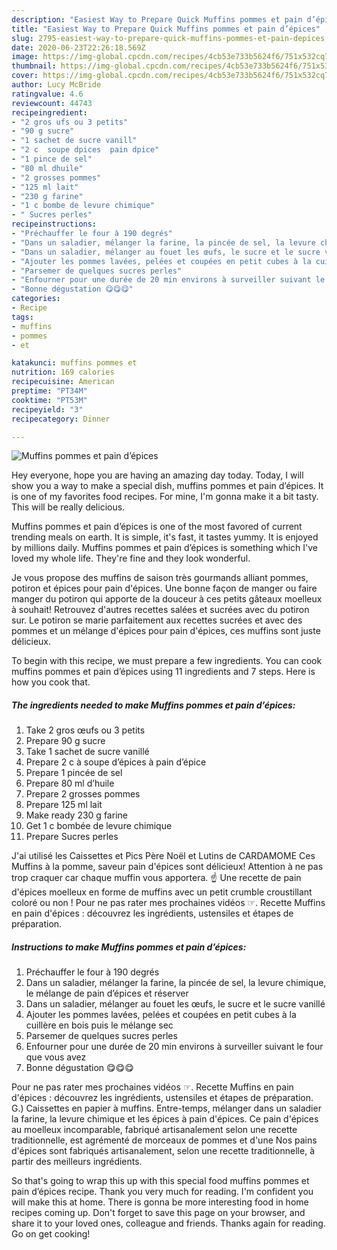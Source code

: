 ```yaml
---
description: "Easiest Way to Prepare Quick Muffins pommes et pain d’épices"
title: "Easiest Way to Prepare Quick Muffins pommes et pain d’épices"
slug: 2795-easiest-way-to-prepare-quick-muffins-pommes-et-pain-depices
date: 2020-06-23T22:26:18.569Z
image: https://img-global.cpcdn.com/recipes/4cb53e733b5624f6/751x532cq70/muffins-pommes-et-pain-depices-photo-principale-de-la-recette.jpg
thumbnail: https://img-global.cpcdn.com/recipes/4cb53e733b5624f6/751x532cq70/muffins-pommes-et-pain-depices-photo-principale-de-la-recette.jpg
cover: https://img-global.cpcdn.com/recipes/4cb53e733b5624f6/751x532cq70/muffins-pommes-et-pain-depices-photo-principale-de-la-recette.jpg
author: Lucy McBride
ratingvalue: 4.6
reviewcount: 44743
recipeingredient:
- "2 gros ufs ou 3 petits"
- "90 g sucre"
- "1 sachet de sucre vanill"
- "2 c  soupe dpices  pain dpice"
- "1 pince de sel"
- "80 ml dhuile"
- "2 grosses pommes"
- "125 ml lait"
- "230 g farine"
- "1 c bombe de levure chimique"
- " Sucres perles"
recipeinstructions:
- "Préchauffer le four à 190 degrés"
- "Dans un saladier, mélanger la farine, la pincée de sel, la levure chimique, le mélange de pain d’épices et réserver"
- "Dans un saladier, mélanger au fouet les œufs, le sucre et le sucre vanillé"
- "Ajouter les pommes lavées, pelées et coupées en petit cubes à la cuillère en bois puis le mélange sec"
- "Parsemer de quelques sucres perles"
- "Enfourner pour une durée de 20 min environs à surveiller suivant le four que vous avez"
- "Bonne dégustation 😋😋😋"
categories:
- Recipe
tags:
- muffins
- pommes
- et

katakunci: muffins pommes et 
nutrition: 169 calories
recipecuisine: American
preptime: "PT34M"
cooktime: "PT53M"
recipeyield: "3"
recipecategory: Dinner

---
```



![Muffins pommes et pain d’épices](https://img-global.cpcdn.com/recipes/4cb53e733b5624f6/751x532cq70/muffins-pommes-et-pain-depices-photo-principale-de-la-recette.jpg)

Hey everyone, hope you are having an amazing day today. Today, I will show you a way to make a special dish, muffins pommes et pain d’épices. It is one of my favorites food recipes. For mine, I'm gonna make it a bit tasty. This will be really delicious.

Muffins pommes et pain d’épices is one of the most favored of current trending meals on earth. It is simple, it's fast, it tastes yummy. It is enjoyed by millions daily. Muffins pommes et pain d’épices is something which I've loved my whole life. They're fine and they look wonderful.

Je vous propose des muffins de saison très gourmands alliant pommes, potiron et épices pour pain d&#39;épices. Une bonne façon de manger ou faire manger du potiron qui apporte de la douceur à ces petits gâteaux moelleux à souhait! Retrouvez d&#39;autres recettes salées et sucrées avec du potiron sur. Le potiron se marie parfaitement aux recettes sucrées et avec des pommes et un mélange d&#39;épices pour pain d&#39;épices, ces muffins sont juste délicieux.


To begin with this recipe, we must prepare a few ingredients. You can cook muffins pommes et pain d’épices using 11 ingredients and 7 steps. Here is how you cook that.

<!--inarticleads1-->

##### The ingredients needed to make Muffins pommes et pain d’épices:

1. Take 2 gros œufs ou 3 petits
1. Prepare 90 g sucre
1. Take 1 sachet de sucre vanillé
1. Prepare 2 c à soupe d’épices à pain d’épice
1. Prepare 1 pincée de sel
1. Prepare 80 ml d’huile
1. Prepare 2 grosses pommes
1. Prepare 125 ml lait
1. Make ready 230 g farine
1. Get 1 c bombée de levure chimique
1. Prepare  Sucres perles


J&#39;ai utilisé les Caissettes et Pics Père Noël et Lutins de CARDAMOME Ces Muffins à la pomme, saveur pain d&#39;épices sont délicieux! Attention à ne pas trop craquer car chaque muffin vous apportera. ☝ Une recette de pain d&#39;épices moelleux en forme de muffins avec un petit crumble croustillant coloré ou non ! Pour ne pas rater mes prochaines vidéos ☞. Recette Muffins en pain d&#39;épices : découvrez les ingrédients, ustensiles et étapes de préparation. 

<!--inarticleads2-->

##### Instructions to make Muffins pommes et pain d’épices:

1. Préchauffer le four à 190 degrés
1. Dans un saladier, mélanger la farine, la pincée de sel, la levure chimique, le mélange de pain d’épices et réserver
1. Dans un saladier, mélanger au fouet les œufs, le sucre et le sucre vanillé
1. Ajouter les pommes lavées, pelées et coupées en petit cubes à la cuillère en bois puis le mélange sec
1. Parsemer de quelques sucres perles
1. Enfourner pour une durée de 20 min environs à surveiller suivant le four que vous avez
1. Bonne dégustation 😋😋😋


Pour ne pas rater mes prochaines vidéos ☞. Recette Muffins en pain d&#39;épices : découvrez les ingrédients, ustensiles et étapes de préparation. G.) Caissettes en papier à muffins. Entre-temps, mélanger dans un saladier la farine, la levure chimique et les épices à pain d&#39;épices. Ce pain d&#39;épices au moelleux incomparable, fabriqué artisanalement selon une recette traditionnelle, est agrémenté de morceaux de pommes et d&#39;une Nos pains d&#39;épices sont fabriqués artisanalement, selon une recette traditionnelle, à partir des meilleurs ingrédients. 

So that's going to wrap this up with this special food muffins pommes et pain d’épices recipe. Thank you very much for reading. I'm confident you will make this at home. There is gonna be more interesting food in home recipes coming up. Don't forget to save this page on your browser, and share it to your loved ones, colleague and friends. Thanks again for reading. Go on get cooking!
